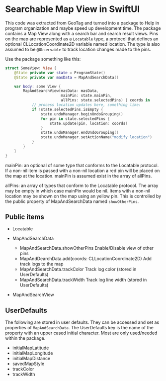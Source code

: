 # Searchable Map View in SwiftUI

This code was extracted from GeoTag and turned into a package to Help
in program organization and maybe speed up development time. The package
contains a Map View along with a search bar and search result views.
Pins on the map are represented as a `Locatable` type, a protocol that defines
an optional CLLocationCoordinate2D variable named location. The type is
also assumed to be `@Observable` to track location changes made to the pins.

Use the package something like this:

```swift
struct SomeView: View {
    @State private var state = ProgramState()
    @State private var masData = MapAndSearchData()

    var body: some View {
        MapAndSearchView(masData: masData,
                         mainPin: state.mainPin,
                         allPins: state.selectedPins) { coords in
            // process location updates here, something like:
            if !state.selectedPins.isEmpty {
                state.undoManager.beginUndoGrouping()
                for pin in state.selectedPins {
                    state.update(pin, location: coords)
                }
                state.undoManager.endUndoGrouping()
                state.undoManager.setActionName("modify location")
            }
        }
    }
}
```

mainPin:
    an optional of some type that conforms to the Locatable protocol.
    If a non-nil item is passed with a non-nil location a red pin will be
    placed on the map at the location.  mainPin is assumed exist in the
    array of allPins.

allPins:
    an array of types that conform to the Locatable protocol.  The array
    may be empty in which case mainPin would be nil. Items with a non-nil
    location may be shown on the map using an yellow pin.  This is controlled
    by the public property of MapAndSearchData named `showOtherPins`.

## Public items

- Locatable

- MapAndSearchData
  - MapAndSearchData.showOtherPins
    Enable/Disable view of other pins
  - MapAndDearchData.add(coords: CLLocationCoordinate2D)
    Add track logs to the map
  - MapAndSearchData.trackColor
    Track log color (stored in UserDefaults)
  - MapAndSearchData.trackWidth
    Track log line width (stored in UserDefaults)

- MapAndSearchView

## UserDefaults

The following are stored in user defaults. They can be accessed and set
as properties of `MapAndSearchData`.  The UserDefaults key is the name
of the property with an upper cased initial character.  Most are only
used/needed within the package.

- initialMapLatitude
- initialMapLongitude
- initialMapDistance
- savedMapStyle
- trackColor
- trackWidth
